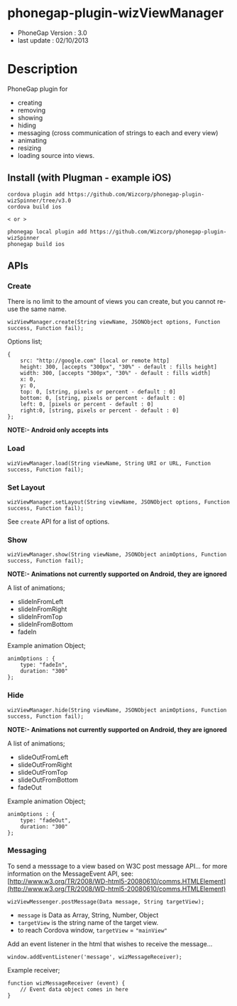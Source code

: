 # phonegap-plugin-wizViewManager 

- PhoneGap Version : 3.0
- last update : 02/10/2013

# Description

PhoneGap plugin for

- creating
- removing
- showing
- hiding
- messaging (cross communication of strings to each and every view)
- animating
- resizing
- loading source into views.

## Install (with Plugman - example iOS) 

	cordova plugin add https://github.com/Wizcorp/phonegap-plugin-wizSpinner/tree/v3.0
	cordova build ios
	
	< or >
	
	phonegap local plugin add https://github.com/Wizcorp/phonegap-plugin-wizSpinner
	phonegap build ios

## APIs

### Create

There is no limit to the amount of views you can create, but you cannot re-use the same name.

	wizViewManager.create(String viewName, JSONObject options, Function success, Function fail);

Options list;

	{
	    src: "http://google.com" [local or remote http]
	    height: 300, [accepts "300px", "30%" - default : fills height] 
	    width: 300, [accepts "300px", "30%" - default : fills width] 
	    x: 0,
	    y: 0, 
	    top: 0, [string, pixels or percent - default : 0]
	    bottom: 0, [string, pixels or percent - default : 0]
	    left: 0, [pixels or percent - default : 0]    
	    right:0, [string, pixels or percent - default : 0]
	}; 
	
**NOTE:- Android only accepts ints**

### Load

	wizViewManager.load(String viewName, String URI or URL, Function success, Function fail);
	
	
### Set Layout
	
	wizViewManager.setLayout(String viewName, JSONObject options, Function success, Function fail);

See `create` API for a list of options.

### Show

	wizViewManager.show(String viewName, JSONObject animOptions, Function success, Function fail);

**NOTE:- Animations not currently supported on Android, they are ignored**

A list of animations;

- slideInFromLeft
- slideInFromRight
- slideInFromTop
- slideInFromBottom
- fadeIn

Example animation Object;

	animOptions : {
	    type: "fadeIn", 
	    duration: "300"
	};

### Hide

	wizViewManager.hide(String viewName, JSONObject animOptions, Function success, Function fail);

**NOTE:- Animations not currently supported on Android, they are ignored**

A list of animations;

- slideOutFromLeft
- slideOutFromRight
- slideOutFromTop
- slideOutFromBottom
- fadeOut

Example animation Object;

	animOptions : {
    	type: "fadeOut",
    	duration: "300" 
	}; 
	
### Messaging

To send a messsage to a view based on W3C post message API... for more information on the MessageEvent API, see: [http://www.w3.org/TR/2008/WD-html5-20080610/comms.HTMLElement](http://www.w3.org/TR/2008/WD-html5-20080610/comms.HTMLElement)

	wizViewMessenger.postMessage(Data message, String targetView);

- `message` is Data as Array, String, Number, Object
- `targetView` is the string name of the target view.
- to reach Cordova window, `targetView` = `"mainView"`

Add an event listener in the html that wishes to receive the message...

	window.addEventListener('message', wizMessageReceiver);

Example receiver;

	function wizMessageReceiver (event) {
	    // Event data object comes in here    
	}
